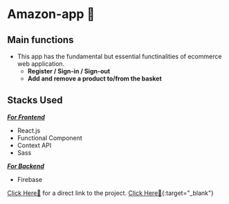 # Amazon-app 🚀

## Main functions
- This app has the fundamental but essential functinalities of ecommerce web application. 
  - **Register / Sign-in / Sign-out**
  - **Add and remove a product to/from the basket**

## Stacks Used
<ins>***For Frontend***</ins>
- React.js
- Functional Component
- Context API
- Sass

<ins>***For Backend***</ins>
- Firebase

<a href="https://amzn-app-86035.web.app/" target="_blank" title="Amazon-app">Click Here🚀</a> for a direct link to the project.
[Click Here🚀]("https://amzn-app-86035.web.app/"){:target="_blank"}
